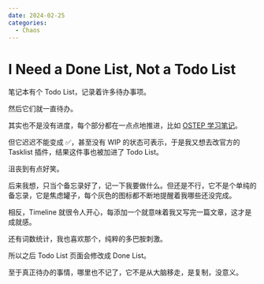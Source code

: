 ```yaml
---
date: 2024-02-25
categories:
  - Chaos
---
```


# I Need a Done List, Not a Todo List

笔记本有个 Todo List，记录着许多待办事项。

然后它们就一直待办。

<!-- more -->

其实也不是没有进度，每个部分都在一点点地推进，比如 [OSTEP 学习笔记](../../cs/os/ostep/index.md)。

但它迟迟不能变成 ✅，甚至没有 WIP 的状态可表示，于是我又想去改官方的 Tasklist 插件，结果这件事也被加进了 Todo List。

沮丧到有点好笑。

后来我想，只当个备忘录好了，记一下我要做什么。但还是不行，它不是个单纯的备忘录，它是焦虑罐子，每个灰色的图标都不断地提醒着我哪些还没完成。

相反，Timeline 就很令人开心，每添加一个就意味着我又写完一篇文章，这才是成就感。

还有词数统计，我也喜欢那个，纯粹的多巴胺刺激。

所以之后 Todo List 页面会修改成 Done List。

至于真正待办的事情，哪里也不记了，它不是从大脑移走，是复制，没意义。
